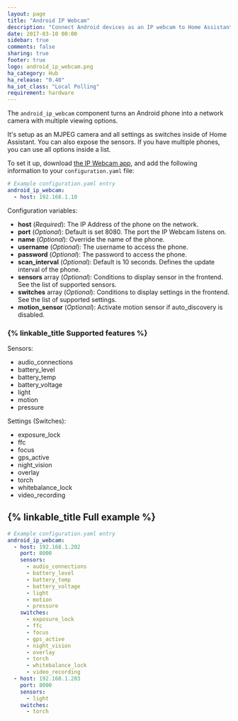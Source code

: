 ```yaml
---
layout: page
title: "Android IP Webcam"
description: "Connect Android devices as an IP webcam to Home Assistant"
date: 2017-03-10 00:00
sidebar: true
comments: false
sharing: true
footer: true
logo: android_ip_webcam.png
ha_category: Hub
ha_release: "0.40"
ha_iot_class: "Local Polling"
requirement: hardware
---
```


The `android_ip_webcam` component turns an Android phone into a network camera with multiple viewing options.

It's setup as an MJPEG camera and all settings as switches inside of Home Assistant. You can also expose the sensors. If you have multiple phones, you can use all options inside a list.

To set it up, download [the IP Webcam app][app], and add the following information to your `configuration.yaml` file:

```yaml
# Example configuration.yaml entry
android_ip_webcam:
  - host: 192.168.1.10
```

Configuration variables:

- **host** (*Required*): The IP Address of the phone on the network.
- **port** (*Optional*): Default is set 8080. The port the IP Webcam listens on.
- **name** (*Optional*): Override the name of the phone.
- **username** (*Optional*): The username to access the phone.
- **password** (*Optional*): The password to access the phone.
- **scan_interval** (*Optional*): Default is 10 seconds. Defines the update interval of the phone.
- **sensors** array (*Optional*): Conditions to display sensor in the frontend. See the list of supported sensors.
- **switches** array (*Optional*): Conditions to display settings in the frontend. See the list of supported settings.
- **motion_sensor** (*Optional*): Activate motion sensor if auto_discovery is disabled.

### {% linkable_title Supported features %}

Sensors:

- audio_connections
- battery_level
- battery_temp
- battery_voltage
- light
- motion
- pressure

Settings (Switches):

- exposure_lock
- ffc
- focus
- gps_active
- night_vision
- overlay
- torch
- whitebalance_lock
- video_recording

## {% linkable_title Full example %}

```yaml
# Example configuration.yaml entry
android_ip_webcam:
  - host: 192.168.1.202
    port: 8000
    sensors:
      - audio_connections
      - battery_level
      - battery_temp
      - battery_voltage
      - light
      - motion
      - pressure
    switches:
      - exposure_lock
      - ffc
      - focus
      - gps_active
      - night_vision
      - overlay
      - torch
      - whitebalance_lock
      - video_recording
  - host: 192.168.1.203
    port: 8000
    sensors:
      - light
    switches:
      - torch
```

[app]: https://play.google.com/store/apps/details?id=com.pas.webcam
